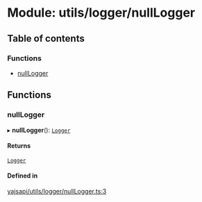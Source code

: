 # Module: utils/logger/nullLogger

## Table of contents

### Functions

- [nullLogger](utils_logger_nullLogger#nulllogger)

## Functions

### nullLogger

▸ **nullLogger**(): [`Logger`](../interfaces/utils_logger_logger.Logger)

#### Returns

[`Logger`](../interfaces/utils_logger_logger.Logger)

#### Defined in

[yajsapi/utils/logger/nullLogger.ts:3](https://github.com/golemfactory/yajsapi/blob/2663a15/yajsapi/utils/logger/nullLogger.ts#L3)
